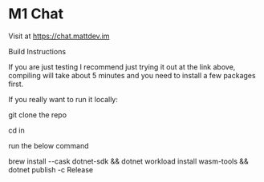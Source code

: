 # M1 Chat

Visit at https://chat.mattdev.im

Build Instructions

If you are just testing I recommend just trying it out at the link above, compiling will take about 5 minutes and you need to install a few packages first.

If you really want to run it locally:

git clone the repo

cd in 

run the below command

brew install --cask dotnet-sdk && dotnet workload install wasm-tools && dotnet publish -c Release


